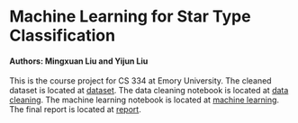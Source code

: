 # Machine Learning for Star Type Classification 

#### Authors: Mingxuan Liu and Yijun Liu

This is the course project for CS 334 at Emory University. The cleaned dataset is located at [dataset](./SDSS_processed.csv). The data cleaning notebook is located at [data cleaning](./sdss_cleaning.ipynb). The machine learning notebook is located at [machine learning](./ml.ipynb). The final report is located at [report](./AstroML_yijun_mingxuan.pdf).
